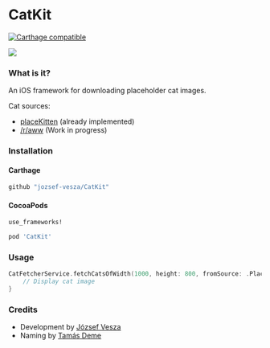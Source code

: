 # CatKit

[![Carthage compatible](https://img.shields.io/badge/Carthage-compatible-4BC51D.svg?style=flat)](https://github.com/Carthage/Carthage)

![][1]

### What is it?

An iOS framework for downloading placeholder cat images.

Cat sources:

* [placeKitten][2] (already implemented)
* [/r/aww][3] (Work in progress)

### Installation

#### Carthage

````bash
github "jozsef-vesza/CatKit"
````

#### CocoaPods

````ruby
use_frameworks!

pod 'CatKit'
````

### Usage

```swift
CatFetcherService.fetchCatsOfWidth(1000, height: 800, fromSource: .PlaceKitten) { image, error in
    // Display cat image
}
```

### Credits

* Development by [József Vesza][4]
* Naming by [Tamás Deme][5]

[1]: http://i.imgur.com/IP4j2Zt.png
[2]: http://placekitten.com
[3]: http://www.reddit.com/r/aww/
[4]: https://twitter.com/j_vesza
[5]: https://twitter.com/tomzorz_
